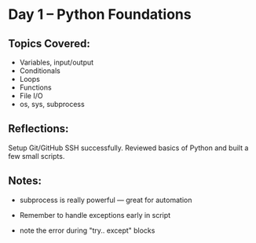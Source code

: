 # Day 1 – Python Foundations

## Topics Covered:

- Variables, input/output
- Conditionals
- Loops
- Functions
- File I/O
- os, sys, subprocess

## Reflections:

Setup Git/GitHub SSH successfully. Reviewed basics of Python and built a few small scripts.

## Notes:

- subprocess is really powerful — great for automation
- Remember to handle exceptions early in script

- note the error during "try.. except" blocks
